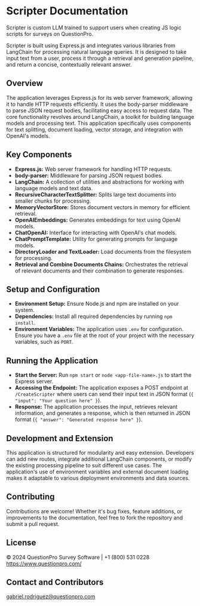 # Scripter Documentation

Scripter is custom LLM trained to support users when creating JS logic scripts for surveys on QuestionPro.

Scripter is built using Express.js and integrates various libraries from LangChain for processing natural language queries. It is designed to take input text from a user, process it through a retrieval and generation pipeline, and return a concise, contextually relevant answer.

## Overview

The application leverages Express.js for its web server framework, allowing it to handle HTTP requests efficiently. It uses the body-parser middleware to parse JSON request bodies, facilitating easy access to request data. The core functionality revolves around LangChain, a toolkit for building language models and processing text. This application specifically uses components for text splitting, document loading, vector storage, and integration with OpenAI's models.

## Key Components

- **Express.js:** Web server framework for handling HTTP requests.
- **body-parser:** Middleware for parsing JSON request bodies.
- **LangChain:** A collection of utilities and abstractions for working with language models and text data.
- **RecursiveCharacterTextSplitter:** Splits large text documents into smaller chunks for processing.
- **MemoryVectorStore:** Stores document vectors in memory for efficient retrieval.
- **OpenAIEmbeddings:** Generates embeddings for text using OpenAI models.
- **ChatOpenAI:** Interface for interacting with OpenAI's chat models.
- **ChatPromptTemplate:** Utility for generating prompts for language models.
- **DirectoryLoader and TextLoader:** Load documents from the filesystem for processing.
- **Retrieval and Combine Documents Chains:** Orchestrates the retrieval of relevant documents and their combination to generate responses.

## Setup and Configuration

- **Environment Setup:** Ensure Node.js and npm are installed on your system.
- **Dependencies:** Install all required dependencies by running `npm install`.
- **Environment Variables:** The application uses `.env` for configuration. Ensure you have a `.env` file at the root of your project with the necessary variables, such as `PORT`.

## Running the Application

- **Start the Server:** Run `npm start` or `node <app-file-name>.js` to start the Express server.
- **Accessing the Endpoint:** The application exposes a POST endpoint at `/CreateScripter` where users can send their input text in JSON format (`{ "input": "Your question here" }`).
- **Response:** The application processes the input, retrieves relevant information, and generates a response, which is then returned in JSON format (`{ "answer": "Generated response here" }`).

## Development and Extension

This application is structured for modularity and easy extension. Developers can add new routes, integrate additional LangChain components, or modify the existing processing pipeline to suit different use cases. The application's use of environment variables and external document loading makes it adaptable to various deployment environments and data sources.

## Contributing

Contributions are welcome! Whether it's bug fixes, feature additions, or improvements to the documentation, feel free to fork the repository and submit a pull request.

## License

© 2024 QuestionPro Survey Software | +1 (800) 531 0228
https://www.questionpro.com/

## Contact and Contributors

gabriel.rodriguez@questionpro.com



